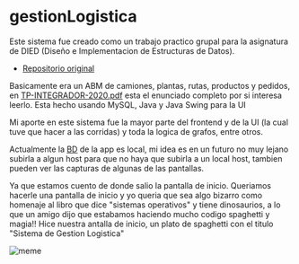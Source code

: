 # gestionLogistica

Este sistema fue creado como un trabajo practico grupal para la asignatura de DIED (Diseño e Implementacion de Estructuras de Datos).

* [Repositorio original](https://github.com/santiespindd/gestionLogistica/)

Basicamente era un ABM de camiones, plantas, rutas, productos y pedidos, en [TP-INTEGRADOR-2020.pdf](https://github.com/Gonzacap/gestionLogistica/blob/master/TP-INTEGRADOR-2020.pdf)
 esta el enunciado completo por si interesa leerlo. Esta hecho usando MySQL, Java y Java Swing para la UI

Mi aporte en este sistema fue la mayor parte del frontend y de la UI (la cual tuve que hacer a las corridas) y toda la logica de grafos, entre otros.

Actualmente la [BD](https://github.com/Gonzacap/gestionLogistica/blob/master/died2020.sql) de la app es local, mi idea es en un futuro no muy lejano subirla a algun host para que no haya que subirla a un local host, tambien pueden ver las capturas de algunas de las pantallas.

Ya que estamos cuento de donde salio la pantalla de inicio.
Queriamos hacerle una pantalla de inicio y yo queria que sea algo bizarro como homenaje al libro que dice "sistemas operativos" y tiene dinosaurios, a lo que un amigo dijo que estabamos haciendo mucho codigo spaghetti y magia!! Hice nuestra antalla de inicio, un plato de spaghetti con el titulo "Sistema de Gestion Logistica" 


![meme](https://statics.memondo.com/p/s1/crs/2017/10/CR_1053040_ee51bc9627594ff187124bdddabc9fee_siempre_quedan_bien.jpg?cb=8101186) 
